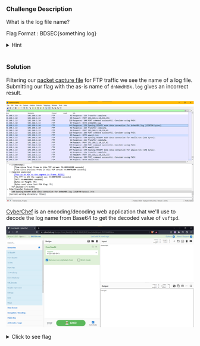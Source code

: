 ### Challenge Description

What is the log file name?

Flag Format : BDSEC{something.log}

<details>
  <summary>Hint</summary> 
  
    Maybe decoding knowledge will help.

</details>

<br />

### Solution

Filtering our [packet capture file](attachments/capture.pcapng) for FTP traffic we see the name of a log file. Submitting our flag with the as-is name of `dnNmdHBk.log` gives an incorrect result. 

![](img/wireshark-ftp-log.png)

[CyberChef](https://github.com/gchq/CyberChef) is an encoding/decoding web application that we'll use to decode the log name from Base64 to get the decoded value of `vsftpd`.

![](img/cyberchef-decode-log-name.png)

<details>
  <summary>Click to see flag</summary> 
  
    BDSEC{vsftpd.log}

</details>